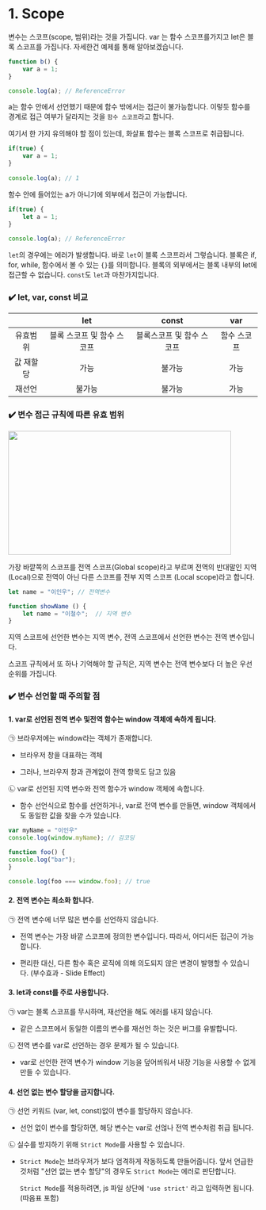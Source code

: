 # 1. Scope



변수는 스코프(scope, 범위)라는 것을 가집니다. var 는 함수 스코프를가지고 let은 블록 스코프를 가집니다. 자세한건 예제를 통해 알아보겠습니다.

```js
function b() {
    var a = 1;
}

console.log(a); // ReferenceError
```
a는 함수 안에서 선언했기 때문에 함수 밖에서는 접근이 불가능합니다. 이렇듯 함수를 경계로 접근 여부가 달라지는 것을 `함수 스코프`라고 합니다.

여기서 한 가지 유의해야 할 점이 있는데, 화살표 함수는 블록 스코프로 취급됩니다. 

```js
if(true) {
    var a = 1;
}
 
console.log(a); // 1
```
함수 안에 들어있는 a가 아니기에 외부에서 접근이 가능합니다.

```js
if(true) {
    let a = 1;
}
 
console.log(a); // ReferenceError
```

`let`의  경우에는 에러가 발생합니다. 바로 `let`이 블록 스코프라서 그렇습니다. 블록은 if, for, while, 함수에서 볼 수 있는 `{}`를 의미합니다. 블록의 외부에서는 블록 내부의 let에 접근할 수 없습니다. `const`도 `let`과 마찬가지입니다.

### ✔️ let, var, const 비교

| |let|const|var|
|:---: |:---:|:---:|:---:|
|유효범위 | 블록 스코프 및 함수 스코프 | 블록스코프 및 함수 스코프 | 함수 스코프 |
|값 재할당| 가능 | 불가능 | 가능 |
|재선언| 불가능 | 불가능 | 가능|



### ✔️ 변수 접근 규칙에 따른 유효 범위

<img src= "https://postfiles.pstatic.net/MjAyMzA0MjdfOTMg/MDAxNjgyNTYxMjk4NTMw._gTSmqkQkYneuC39gnlb8dM6Ac-i4KmF6TC8t9iS9zgg.kzZS__ohpOzDBp9VqTcibLdDnxvqdhHEkLDMb2Cuu34g.PNG.dkdnmju/545454.png?type=w773" width ="450px" height="250px">

가장 바깥쪽의 스코프를 전역 스코프(Global scope)라고 부르며 전역의 반대말인 지역(Local)으로 전역이 아닌 다른 스코프를 전부 지역 스코프 (Local scope)라고 합니다.

```js
let name = "이인우"; // 전역변수

function showName () {
    let name = "이철수";  // 지역 변수
}
```


지역 스코프에 선언한 변수는 지역 변수, 전역 스코프에서 선언한 변수는 전역 변수입니다.

스코프 규칙에서 또 하나 기억해야 할 규칙은, 지역 변수는 전역 변수보다 더 높은 우선순위를 가집니다.


### ✔️ 변수 선언할 때 주의할 점

#### 1. var로 선언된 전역 변수 및전역 함수는 window 객체에 속하게 됩니다.

㉠ 브라우저에는 window라는 객체가 존재합니다.
- 브라우저 창을 대표하는 객체

- 그러나, 브라우저 창과 관계없이 전역 항목도 담고 있음

㉡ var로 선언된 지역 변수와 전역 함수가 window 객체에 속합니다.
- 함수 선언식으로 함수를 선언하거나, var로 전역 변수를 만들면, window 객체에서도 동일한 값을 찾을 수가 있습니다. 
```js
var myName = "이인우"
console.log(window.myName); // 김코딩

function foo() {
console.log("bar");
}

console.log(foo === window.foo); // true
```

#### 2. 전역 변수는 최소화 합니다.

㉠ 전역 변수에 너무 많은 변수를 선언하지 않습니다.
- 전역 변수는 가장 바깥 스코프에 정의한 변수입니다. 따라서, 어디서든 접근이 가능합니다.

- 편리한 대신, 다른 함수 혹은 로직에 의해 의도되지 않은 변경이 발행할 수 있습니다. (부수효과 - Slide Effect)

#### 3. let과 const를 주로 사용합니다.

㉠ var는 블록 스코프를 무시하며, 재선언을 해도 에러를 내지 않습니다.
- 같은 스코프에서 동일한 이름의 변수를 재선언 하는 것은 버그를 유발합니다.

㉡ 전역 변수를 var로  선언하는 경우 문제가 될 수 있습니다.
- var로 선언한 전역 변수가 window 기능을 덮어씌워서 내장 기능을 사용할 수 없게 만들 수 있습니다.

#### 4. 선언 없는 변수 할당을 금지합니다.

㉠ 선언 키워드 (var, let, const)없이 변수를 할당하지 않습니다.
- 선언 없이 변수를 할당하면, 해당 변수는 var로 선얺나 전역 변수처럼 취급 됩니다.

㉡ 실수를 방지하기 위해 `Strict Mode`를 사용할 수 있습니다.
- `Strict Mode`는 브라우저가 보다 엄격하게 작동하도록 만들어줍니다. 앞서 언급한 것처럼 "선언 없는 변수 할당"의 경우도 `Strict Mode`는 에러로 판단합니다.

    `Strict Mode`를 적용하려면, js 파일 상단에 `'use strict'` 라고 입력하면 됩니다. (따옴표 포함)
